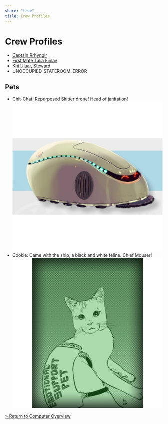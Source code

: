 ```yaml
---
share: "true"
title: Crew Profiles
---
```

  
# Crew Profiles  
  
- [Captain Rrhyngir](./Rrhyngir.md)  
- [First Mate Talia Finlay](./TaliaFinlay.md)  
- [Khi Ulaar, Steward](./KhiUlaar.md)  
- UNOCCUPIED_STATEROOM_ERROR  
## Pets  
* Chit-Chat: Repurposed Skitter drone! Head of janitation!  
![ChitChat.png](../Attachments/ChitChat.png)  
* Cookie: Came with the ship, a black and white feline. Chief Mouser!  
![Cookie.png](../Attachments/Cookie.png)  
  
[> Return to Computer Overview](../index.md)